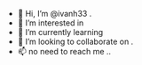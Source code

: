 - 👋 Hi, I’m @ivanh33 .
- 👀 I’m interested in 
- 🌱 I’m currently learning 
- 💞️ I’m looking to collaborate on .
- 📫 no need to reach me ..
<!---
ivanh33/ivanh33 is a ✨ special ✨ repository because its `README.md` (this file) appears on your GitHub profile.
You can click the Preview link to take a look at your changes.
--->
